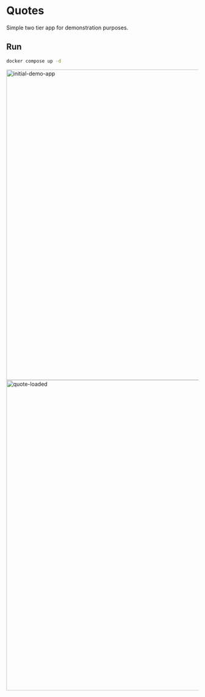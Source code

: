 # Quotes

Simple two tier app for demonstration purposes.

## Run

```bash
docker compose up -d
```

<img width="811" alt="initial-demo-app" src="https://github.com/NafiAsib/quotes/assets/38901581/80008a8c-59c5-4ab2-bc7d-b1e1c0c58abf">
<img width="811" alt="quote-loaded" src="https://github.com/NafiAsib/quotes/assets/38901581/b864d392-1ba8-4b76-b11f-308c231d7a56">
